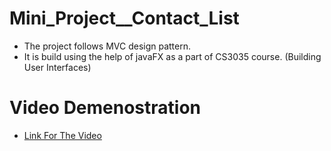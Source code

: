 # Mini_Project__Contact_List

- The project follows MVC design pattern.
- It is build using the help of javaFX as a part of CS3035 course. (Building User Interfaces)

# Video Demenostration

- [Link For The Video](https://github.com/devang-vaghasiya2003/Mini_Project__Contact_List/blob/main/Devang_Vaghasiya_Individual_Project%20(1).mp4)
